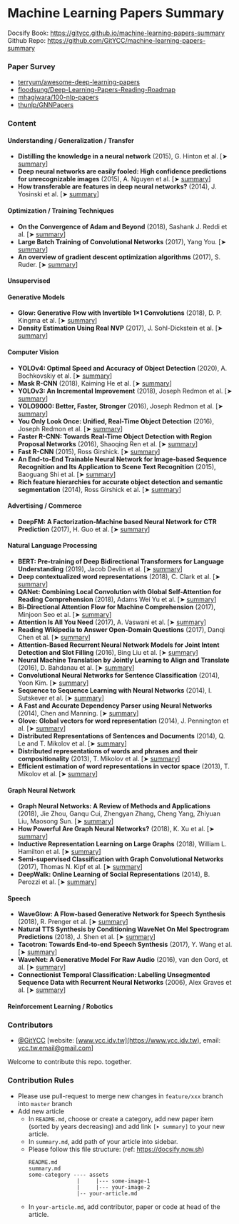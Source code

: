# Machine Learning Papers Summary

Docsify Book: https://gitycc.github.io/machine-learning-papers-summary  
Github Repo: https://github.com/GitYCC/machine-learning-papers-summary

### Paper Survey

- [terryum/awesome-deep-learning-papers](https://github.com/terryum/awesome-deep-learning-papers)
- [floodsung/Deep-Learning-Papers-Reading-Roadmap](https://github.com/floodsung/Deep-Learning-Papers-Reading-Roadmap)
- [mhagiwara/100-nlp-papers](https://github.com/mhagiwara/100-nlp-papers)
- [thunlp/GNNPapers](https://github.com/thunlp/GNNPapers)

### Content

#### Understanding / Generalization / Transfer

- **Distilling the knowledge in a neural network** \(2015\), G. Hinton et al. \[➤ [s](understanding-generalization-transfer/distilling-the-knowledge-in-a-neural-network.md)[ummary](understanding-generalization-transfer/distilling-the-knowledge-in-a-neural-network.md)\]
- **Deep neural networks are easily fooled: High confidence predictions for unrecognizable images** \(2015\), A. Nguyen et al. \[➤ [summary](understanding-generalization-transfer/deep-neural-networks-are-easily-fooled-high-confidence-predictions-for-unrecognizable-images.md)\]
- **How transferable are features in deep neural networks?** \(2014\), J. Yosinski et al. \[➤ [summary](understanding-generalization-transfer/how-transferable-are-features-in-deep-neural-networks.md)\]



#### Optimization / Training Techniques

- **On the Convergence of Adam and Beyond** (2018), Sashank J. Reddi et al. \[➤ [summary](optimization-training-techniques/AMSGrad.md)\]
- **Large Batch Training of Convolutional Networks** (2017), Yang You. \[➤ [summary](optimization-training-techniques/lars.md)\]
- **An overview of gradient descent optimization algorithms** (2017), S. Ruder. \[➤ [summary](optimization-training-techniques/an-overview-of-gradient-descent-optimization-algorithms.md)\]



#### Unsupervised



#### Generative Models

- **Glow: Generative Flow with Invertible 1×1 Convolutions** (2018), D. P. Kingma et al. \[➤ [summary](generative/glow.md)\]
- **Density Estimation Using Real NVP** (2017), J. Sohl-Dickstein et al. \[➤ [summary](generative/density-estimation-using-real-nvp.md)\]



#### Computer Vision

- **YOLOv4: Optimal Speed and Accuracy of Object Detection** (2020), A. Bochkovskiy et al. \[➤ [summary](cv/yolo-v4.md)\]
- **Mask R-CNN** (2018), Kaiming He et al. \[➤ [summary](cv/mask-rcnn.md)\]
- **YOLOv3: An Incremental Improvement** (2018), Joseph Redmon et al. \[➤ [summary](cv/yolo-v3.md)\]
- **YOLO9000: Better, Faster, Stronger** (2016), Joseph Redmon et al. \[➤ [summary](cv/yolo-v2.md)\]
- **You Only Look Once: Unified, Real-Time Object Detection** (2016), Joseph Redmon et al. \[➤ [summary](cv/yolo-v1.md)\]
- **Faster R-CNN: Towards Real-Time Object Detection with Region Proposal Networks** (2016), Shaoqing Ren et al. \[➤ [summary](cv/faster-rcnn.md)\]
- **Fast R-CNN** (2015), Ross Girshick. \[➤ [summary](cv/fast-rcnn.md)\]
- **An End-to-End Trainable Neural Network for Image-based Sequence Recognition and Its Application to Scene Text Recognition** (2015), Baoguang Shi et al. \[➤ [summary](cv/crnn.md)\]
- **Rich feature hierarchies for accurate object detection and semantic segmentation** (2014), Ross Girshick et al. \[➤ [summary](cv/rcnn.md)\]



#### Advertising / Commerce

- **DeepFM: A Factorization-Machine based Neural Network for CTR Prediction** (2017), H. Guo et al. \[➤ [summary](advertising-commerce/deepfm.md)\]



#### Natural Language Processing

- **BERT: Pre-training of Deep Bidirectional Transformers for Language Understanding** (2019), Jacob Devlin et al. \[➤ [summary](nlp/bert.md)\]
- **Deep contextualized word representations** (2018), C. Clark et al. \[➤ [summary](nlp/elmo.md)\]
- **QANet: Combining Local Convolution with Global Self-Attention for Reading Comprehension** (2018), Adams Wei Yu et al. \[➤ [summary](nlp/QANet.md)\]
- **Bi-Directional Attention Flow for Machine Comprehension** (2017), Minjoon Seo et al. \[➤ [summary](nlp/BiDAF.md)\]
- **Attention Is All You Need** (2017), A. Vaswani et al. \[➤ [summary](nlp/attention-is-all-you-need.md)\]
- **Reading Wikipedia to Answer Open-Domain Questions** (2017), Danqi Chen et al. \[➤ [summary](nlp/dr-qa.md)\]
- **Attention-Based Recurrent Neural Network Models for Joint Intent Detection and Slot Filling** (2016), Bing Liu et al. \[➤ [summary](nlp/attention-based-recurrent-neural-network-models-for-joint-intent-detection-and-slot-filling.md)\]
- **Neural Machine Translation by Jointly Learning to Align and Translate** (2016), D. Bahdanau et al. \[➤ [summary](nlp/neural-machine-translation-by-jointly-learning-to-align-and-translate.md)\]
- **Convolutional Neural Networks for Sentence Classification** (2014), Yoon Kim. \[➤ [summary](nlp/CNN-for-sentence-classification.md)\]
- **Sequence to Sequence Learning with Neural Networks** (2014), I. Sutskever et al. \[➤ [summary](nlp/sequence-to-sequence-learning-with-neural-networks.md)\]
- **A Fast and Accurate Dependency Parser using Neural Networks** (2014), Chen and Manning. \[➤ [summary](nlp/a-fast-and-accurate-dependency-parser-using-nural-networks.md)\]
- **Glove: Global vectors for word representation** (2014), J. Pennington et al. \[➤ [summary](nlp/GloVe.md)\]
- **Distributed Representations of Sentences and Documents** (2014), Q. Le and T. Mikolov et al. \[➤ [summary](nlp/doc2vec.md)\]
- **Distributed representations of words and phrases and their compositionality** (2013), T. Mikolov et al. \[➤ [summary](nlp/distributed-representations-of-words-and-phrases-and-their-compositionality.md)\]
- **Efficient estimation of word representations in vector space** (2013), T. Mikolov et al. \[➤ [summary](nlp/efficient-estimation-of-word-representations-in-vector-space.md)\]



#### Graph Neural Network

- **Graph Neural Networks: A Review of Methods and Applications** (2018), Jie Zhou, Ganqu Cui, Zhengyan Zhang, Cheng Yang, Zhiyuan Liu, Maosong Sun. \[➤ [summary](gnn/graph-neural-networks-a-review-of-methods-and-applications.md)\]
- **How Powerful Are Graph Neural Networks?** (2018), K. Xu et al. \[➤ [summary](gnn/gin.md)\]
- **Inductive Representation Learning on Large Graphs** (2018), William L. Hamilton et al. \[➤ [summary](gnn/graph-sage.md)\]
- **Semi-supervised Classification with Graph Convolutional Networks** (2017), Thomas N. Kipf et al. \[➤ [summary](gnn/gcn.md)\]
- **DeepWalk: Online Learning of Social Representations** (2014), B. Perozzi et al. \[➤ [summary](gnn/deep-walk.md)\]



#### Speech

- **WaveGlow: A Flow-based Generative Network for Speech Synthesis** (2018), R. Prenger et al. \[➤ [summary](speech/waveglow.md)\]
- **Natural TTS Synthesis by Conditioning WaveNet On Mel Spectrogram Predictions** (2018), J. Shen et al. \[➤ [summary](speech/tacotron2.md)\]
- **Tacotron: Towards End-to-end Speech Synthesis** (2017), Y. Wang et al. \[➤ [summary](speech/tacotron.md)\]
- **WaveNet: A Generative Model For Raw Audio** (2016), van den Oord, et al. \[➤ [summary](speech/wavenet.md)\]
- **Connectionist Temporal Classification: Labelling Unsegmented Sequence Data with Recurrent Neural Networks** (2006), Alex Graves et al. \[➤ [summary](speech/ctc.md)\]



#### Reinforcement Learning / Robotics



### Contributors

-  [@GitYCC](https://github.com/GitYCC) \[website: [www.ycc.idv.tw](https://www.ycc.idv.tw), email: [ycc.tw.email@gmail.com](mailto:%20ycc.tw.email@gmail.com)\]



Welcome to contribute this repo. together.

### Contribution Rules

- Please use pull-request to merge new changes in `feature/xxx` branch into `master` branch
- Add new article
  - In `README.md`, choose or create a category, add new paper item (sorted by years decreasing) and add link `[➤ summary]` to your new article.
  - In `summary.md`, add path of your article into sidebar.
  - Please follow this file structure: (ref: https://docsify.now.sh)
    ```
    README.md
    summary.md
    some-category ---- assets
                   |     |--- some-image-1
                   |     |--- your-image-2
                   |-- your-article.md
    ```
  - In `your-article.md`, add contributor, paper or code at head of the article.

